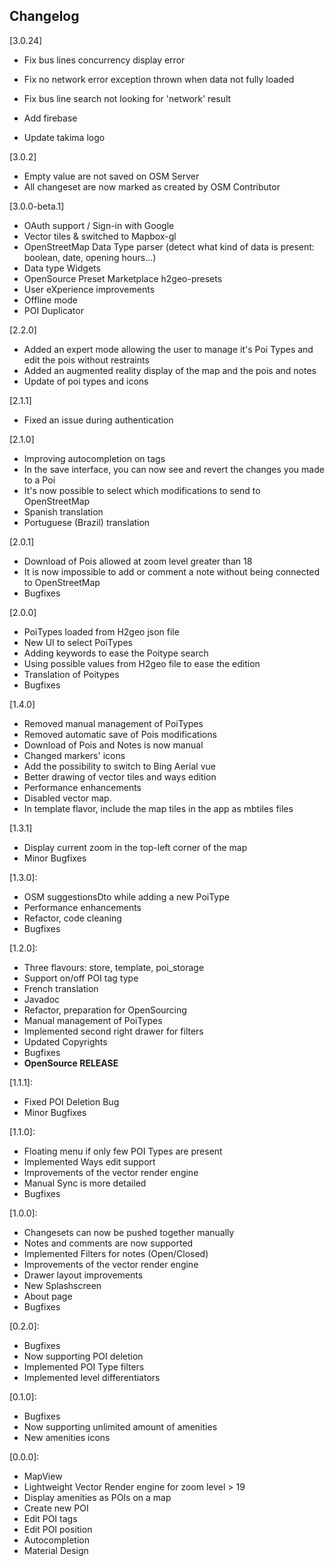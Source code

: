 ## Changelog
[3.0.24]

 - Fix bus lines concurrency display error
 - Fix no network error exception thrown when data not fully loaded
 - Fix bus line search not looking for 'network' result
 
 - Add firebase
 - Update takima logo

[3.0.2]

  - Empty value are not saved on OSM Server
  - All changeset are now marked as created by OSM Contributor

[3.0.0-beta.1]

 - OAuth support / Sign-in with Google
 - Vector tiles & switched to Mapbox-gl
 - OpenStreetMap Data Type parser (detect what kind of data is present: boolean, date, opening hours...)
 - Data type Widgets
 - OpenSource Preset Marketplace h2geo-presets
 - User eXperience improvements
 - Offline mode
 - POI Duplicator

[2.2.0]

 - Added an expert mode allowing the user to manage it's Poi Types and edit the pois without restraints
 - Added an augmented reality display of the map and the pois and notes
 - Update of poi types and icons

[2.1.1]

 - Fixed an issue during authentication

[2.1.0]

 - Improving autocompletion on tags
 - In the save interface, you can now see and revert the changes you made to a Poi
 - It's now possible to select which modifications to send to OpenStreetMap
 - Spanish translation
 - Portuguese (Brazil) translation

[2.0.1]

 - Download of Pois allowed at zoom level greater than 18
 - It is now impossible to add or comment a note without being connected to OpenStreetMap
 - Bugfixes

[2.0.0]

 - PoiTypes loaded from H2geo json file
 - New UI to select PoiTypes
 - Adding keywords to ease the Poitype search
 - Using possible values from H2geo file to ease the edition
 - Translation of Poitypes
 - Bugfixes

[1.4.0]

 - Removed manual management of PoiTypes
 - Removed automatic save of Pois modifications
 - Download of Pois and Notes is now manual
 - Changed markers' icons
 - Add the possibility to switch to Bing Aerial vue
 - Better drawing of vector tiles and ways edition
 - Performance enhancements
 - Disabled vector map.
 - In template flavor, include the map tiles in the app as mbtiles files

[1.3.1]

 - Display current zoom in the top-left corner of the map
 - Minor Bugfixes

[1.3.0]:

 - OSM suggestionsDto while adding a new PoiType
 - Performance enhancements
 - Refactor, code cleaning
 - Bugfixes

[1.2.0]:

 - Three flavours: store, template, poi_storage
 - Support on/off POI tag type
 - French translation
 - Javadoc
 - Refactor, preparation for OpenSourcing
 - Manual management of PoiTypes
 - Implemented second right drawer for filters
 - Updated Copyrights
 - Bugfixes
 - **OpenSource RELEASE**

[1.1.1]:

 - Fixed POI Deletion Bug
 - Minor Bugfixes

[1.1.0]:

 - Floating menu if only few POI Types are present
 - Implemented Ways edit support
 - Improvements of the vector render engine
 - Manual Sync is more detailed
 - Bugfixes

[1.0.0]:

 - Changesets can now be pushed together manually
 - Notes and comments are now supported
 - Implemented Filters for notes (Open/Closed)
 - Improvements of the vector render engine
 - Drawer layout improvements
 - New Splashscreen
 - About page
 - Bugfixes

[0.2.0]:

 - Bugfixes
 - Now supporting POI deletion
 - Implemented POI Type filters
 - Implemented level differentiators

[0.1.0]:

 - Bugfixes
 - Now supporting unlimited amount of amenities
 - New amenities icons

[0.0.0]:

 - MapView
 - Lightweight Vector Render engine for zoom level > 19
 - Display amenities as POIs on a map
 - Create new POI
 - Edit POI tags
 - Edit POI position
 - Autocompletion
 - Material Design
